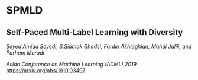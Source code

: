 # SPMLD

  ## Self-Paced Multi-Label Learning with Diversity
  
  *Seyed Amjad Seyedi, S.Siamak Ghodsi, Fardin Akhlaghian, Mahdi Jalili, and Parham Moradi*
  
  *Asian Conference on Machine Learning (ACML) 2019*
https://arxiv.org/abs/1910.03497
